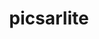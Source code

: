 ---
title: "picsarlite"
layout: cache
categories: [package, v0.18.1]
meta: {"versions": ["0.1"], "compilers": ["gcc@=7.3.1"], "oss": ["amzn2"], "platforms": ["linux"], "targets": ["aarch64", "graviton2", "x86_64_v3", "x86_64_v4"], "stacks": ["aws-ahug", "aws-ahug-aarch64", "root"], "num_specs": 4, "num_specs_by_stack": {"root": 4, "aws-ahug-aarch64": 2, "aws-ahug": 2}}
spec_details: [{"hash": "2k3zuseugaiofw4ultfwakoy4jkof47v", "compiler": "gcc@=7.3.1", "versions": ["0.1"], "os": "amzn2", "platform": "linux", "target": "aarch64", "variants": ["~debug", "~library", "~map", "+prod", "~prod_spectral", "~sde", "~vtune"], "stacks": ["root", "aws-ahug-aarch64"], "size": "-", "tarball": "https://binaries.spack.io/releases/v0.18.1/build_cache/linux-amzn2-aarch64/gcc-7.3.1/picsarlite-0.1/linux-amzn2-aarch64-gcc-7.3.1-picsarlite-0.1-2k3zuseugaiofw4ultfwakoy4jkof47v.spack"}, {"hash": "ukbuepf5thdmfgujwjua5wjzoudmuabe", "compiler": "gcc@=7.3.1", "versions": ["0.1"], "os": "amzn2", "platform": "linux", "target": "x86_64_v3", "variants": ["~debug", "~library", "~map", "+prod", "~prod_spectral", "~sde", "~vtune"], "stacks": ["root", "aws-ahug"], "size": "-", "tarball": "https://binaries.spack.io/releases/v0.18.1/build_cache/linux-amzn2-x86_64_v3/gcc-7.3.1/picsarlite-0.1/linux-amzn2-x86_64_v3-gcc-7.3.1-picsarlite-0.1-ukbuepf5thdmfgujwjua5wjzoudmuabe.spack"}, {"hash": "husdv5m6wbzdamkpkwbenzbd4bwkuhwo", "compiler": "gcc@=7.3.1", "versions": ["0.1"], "os": "amzn2", "platform": "linux", "target": "x86_64_v4", "variants": ["~debug", "~library", "~map", "+prod", "~prod_spectral", "~sde", "~vtune"], "stacks": ["root", "aws-ahug"], "size": "-", "tarball": "https://binaries.spack.io/releases/v0.18.1/build_cache/linux-amzn2-x86_64_v4/gcc-7.3.1/picsarlite-0.1/linux-amzn2-x86_64_v4-gcc-7.3.1-picsarlite-0.1-husdv5m6wbzdamkpkwbenzbd4bwkuhwo.spack"}, {"hash": "h3pj2ececalvo2zg5nhl5475fvgzhzot", "compiler": "gcc@=7.3.1", "versions": ["0.1"], "os": "amzn2", "platform": "linux", "target": "graviton2", "variants": ["~debug", "~library", "~map", "+prod", "~prod_spectral", "~sde", "~vtune"], "stacks": ["root", "aws-ahug-aarch64"], "size": "-", "tarball": "https://binaries.spack.io/releases/v0.18.1/build_cache/linux-amzn2-graviton2/gcc-7.3.1/picsarlite-0.1/linux-amzn2-graviton2-gcc-7.3.1-picsarlite-0.1-h3pj2ececalvo2zg5nhl5475fvgzhzot.spack"}]
---